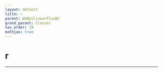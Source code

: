 ```yaml
---
layout: default
title: r
parent: WVNonlinearFluxQG
grand_parent: Classes
nav_order: 19
mathjax: true
---
```


#  r




---

